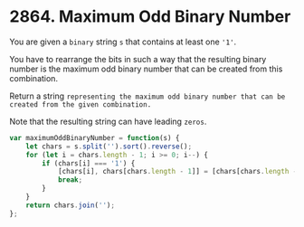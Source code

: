 # 2864. Maximum Odd Binary Number
You are given a `binary` string `s` that contains at least one `'1'`.

You have to rearrange the bits in such a way that the resulting binary number is the maximum odd binary number that can be created from this combination.

Return a string `representing the maximum odd binary number that can be created from the given combination.`

Note that the resulting string can have leading `zeros`.

```js
var maximumOddBinaryNumber = function(s) {
    let chars = s.split('').sort().reverse();
    for (let i = chars.length - 1; i >= 0; i--) {
        if (chars[i] === '1') {
            [chars[i], chars[chars.length - 1]] = [chars[chars.length - 1], chars[i]];
            break;
        }
    }
    return chars.join('');
};
```